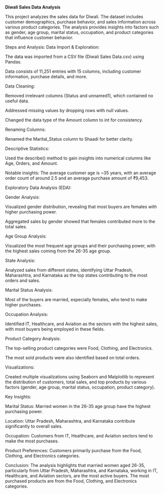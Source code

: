 **Diwali Sales Data Analysis**


This project analyzes the sales data for Diwali. The dataset includes customer demographics, purchase behavior, and sales information across various product categories. The analysis provides insights into factors such as gender, age group, marital status, occupation, and product categories that influence customer behavior.

Steps and Analysis:
Data Import & Exploration:

The data was imported from a CSV file (Diwali Sales Data.csv) using Pandas.

Data consists of 11,251 entries with 15 columns, including customer information, purchase details, and more.

Data Cleaning:

Removed irrelevant columns (Status and unnamed1), which contained no useful data.

Addressed missing values by dropping rows with null values.

Changed the data type of the Amount column to int for consistency.

Renaming Columns:

Renamed the Marital_Status column to Shaadi for better clarity.

Descriptive Statistics:

Used the describe() method to gain insights into numerical columns like Age, Orders, and Amount.

Notable insights: The average customer age is ~35 years, with an average order count of around 2.5 and an average purchase amount of ₹9,453.

Exploratory Data Analysis (EDA):

Gender Analysis:

Visualized gender distribution, revealing that most buyers are females with higher purchasing power.

Aggregated sales by gender showed that females contributed more to the total sales.

Age Group Analysis:

Visualized the most frequent age groups and their purchasing power, with the highest sales coming from the 26-35 age group.

State Analysis:

Analyzed sales from different states, identifying Uttar Pradesh, Maharashtra, and Karnataka as the top states contributing to the most orders and sales.

Marital Status Analysis:

Most of the buyers are married, especially females, who tend to make higher purchases.

Occupation Analysis:

Identified IT, Healthcare, and Aviation as the sectors with the highest sales, with most buyers being employed in these fields.

Product Category Analysis:

The top-selling product categories were Food, Clothing, and Electronics.

The most sold products were also identified based on total orders.

Visualizations:

Created multiple visualizations using Seaborn and Matplotlib to represent the distribution of customers, total sales, and top products by various factors (gender, age group, marital status, occupation, product category).

Key Insights:

Marital Status: Married women in the 26-35 age group have the highest purchasing power.

Location: Uttar Pradesh, Maharashtra, and Karnataka contribute significantly to overall sales.

Occupation: Customers from IT, Healthcare, and Aviation sectors tend to make the most purchases.

Product Preferences: Customers primarily purchase from the Food, Clothing, and Electronics categories.

Conclusion:
The analysis highlights that married women aged 26-35, particularly from Uttar Pradesh, Maharashtra, and Karnataka, working in IT, Healthcare, and Aviation sectors, are the most active buyers. The most purchased products are from the Food, Clothing, and Electronics categories.
